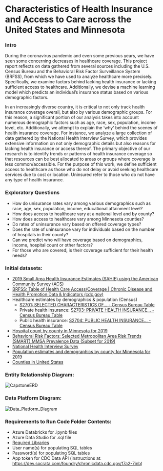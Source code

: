 # Characteristics of Health Insurance and Access to Care across the United States and Minnesota


### Intro
During the coronavirus pandemic and even some previous years, we have seen some concerning decreases in healthcare coverage. This project report reflects on data gathered from several sources including the U.S. Census Bureau and the Behavioral Risk Factor Surveillance System (BRFSS),  from which we have used to analyze healthcare more precisely. Specifically, we examine factors behind lacking health insurance or lacking sufficient access to healthcare. Additionally, we devise a machine learning model which predicts an individual’s insurance status based on various demographic factors. 

In an increasingly diverse country, it is critical to not only track health insurance coverage overall, but also by various demographic groups. For this reason, a significant portion of our analysis takes into account numerous demographic factors such as age, race, sex, population, income level, etc. Additionally, we attempt to explain the ‘why’ behind the scenes of health insurance coverage. For instance, we analyze a large collection of data gathered by the National Health Interview Survey, which provides extensive information on not only demographic details but also reasons for lacking health insurance or access thereof.  The primary objective of our research is to identify trends or patterns of health insurance coverage so that resources can be best allocated to areas or groups where coverage is less common/accessible. For the purpose of this work, we define sufficient access to healthcare as those who do not delay or avoid seeking healthcare services due to cost or location. Uninsured refer to those who do not have any type of health insurance. 



### Exploratory Questions
  * How do unisurance rates vary among various demographics such as race, age, sex, population, income, educational attainment level?
  * How does access to healthcare vary at a national level and by county?
  * How does access to healthcare vary among Minnesota counties?
  * Do rates of uninsurance vary based on offered coverage types? 
  * Does the rate of uninsurance vary for individuals based on the number of hospitals in their county?
  * Can we predict who will have coverage based on demographics, income, hospital count or other factors?
  * For those who are covered, is their coverage sufficient for their health needs?



### Initial datasets:
  * [2019 Small Area Health Insurance Estimates (SAHIE) using the American Community Survey (ACS) ](https://www.census.gov/data/datasets/time-series/demo/sahie/estimates-acs.html)
  * [BRFSS: Table of Health Care Access/Coverage | Chronic Disease and Health Promotion Data & Indicators (cdc.gov)](https://chronicdata.cdc.gov/Behavioral-Risk-Factors/BRFSS-Table-of-Health-Care-Access-Coverage/f7a2-7inb)
  * Healthcare estimates by demographics & population (Census)
      * [S2701: SELECTED CHARACTERISTICS OF... - Census Bureau Table](https://data.census.gov/cedsci/table?q=health%20insurance&g=0400000US27,27%240500000&tid=ACSST1Y2021.S2701&moe=false)
      * Private health insurance: [S2703: PRIVATE HEALTH INSURANCE... - Census Bureau Table](https://data.census.gov/cedsci/table?q=health%20insurance&g=0400000US27,27%240500000&tid=ACSST1Y2021.S2703)
      * Public health insurance: [S2704: PUBLIC HEALTH INSURANCE... - Census Bureau Table](https://data.census.gov/cedsci/table?q=health%20insurance&g=0400000US27,27%240500000&tid=ACSST1Y2021.S2704)
   * [Hospital count by county in Minnesota for 2019](https://data.census.gov/cedsci/table?q=hospital%20cb&g=0400000US27,27%240500000)
   * [Behavioral Risk Factors: Selected Metropolitan Area Risk Trends (SMART) MMSA Prevalence Data (Subset for 2019)](https://chronicdata.cdc.gov/Behavioral-Risk-Factors/Behavioral-Risk-Factors-Selected-Metropolitan-Area/j32a-sa6u/data)
   * [National Health Interview Survey](https://www.cdc.gov/nchs/nhis/index.htm)
   * [Population estimates and demographics by county for Minnesota for 2019](https://data.census.gov/cedsci/table?q=county%20population&g=0400000US27,27%240500000&tid=ACSDP1Y2021.DP05&moe=false)
   * [Counties in United States](https://github.com/grammakov/USA-cities-and-states/blob/master/us_cities_states_counties.csv)


### Entity Relationship Diagram:
![CapstoneERD](https://user-images.githubusercontent.com/110693932/192833067-60242816-bda7-4ec2-93db-b53e26b6bf7e.png)



### Data Platform Diagram:
![Data_Platform_Diagram](https://user-images.githubusercontent.com/110693932/192818805-a0e8ec38-2a1c-4a01-8849-2e7805281b0c.png)


### Requirements to Run Code Folder Contents:
* Azure Databricks for .ipynb files
* Azure Data Studio for .sql file
* [Required Libraries](https://github.com/kylee-lapierre/capstone-healthcare/blob/main/code/Required%20Libraries)
* User name(s) for populating SQL tables
* Password(s) for populating SQL tables
* App token for CDC Data API (instructions at: https://dev.socrata.com/foundry/chronicdata.cdc.gov/f7a2-7inb)
